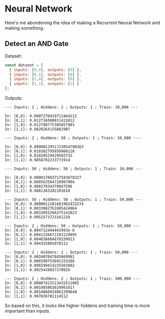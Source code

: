 # Neural Network

Here's me abondoning the idea of making a Recurrent Neural Network and making something.

## Detect an AND Gate

Dataset:

```js
const dataset = [
  { inputs: [0,0], outputs: [0] },
  { inputs: [0,1], outputs: [0] },
  { inputs: [1,0], outputs: [0] },
  { inputs: [1,1], outputs: [1] }
];
```

Outputs:

```
--- Inputs: 2 ; Hiddens: 2 ; Outputs: 1 ; Train: 10,000 ---

In: [0,0]: 0.0007270419712464212
In: [0,1]: 0.012716500811421012
In: [1,0]: 0.012798775305857983
In: [1,1]: 0.9820264155882907

--- Inputs: 2 ; Hiddens: 50 ; Outputs: 1 ; Train: 10,000 ----

In: [0,0]: 0.0000012951723054708363
In: [0,1]: 0.010302795856960128
In: [1,0]: 0.01029529429503732
In: [1,1]: 0.9858702233771914

--- Inputs: 50 ; Hiddens: 50 ; Outputs: 1 ; Train: 10,000 ---

In: [0,0]: 0.000017083717593870327
In: [0,1]: 0.008563564728997004
In: [1,0]: 0.00837034370847586
In: [1,1]: 0.9881383202101618

--- Inputs: 50 ; Hiddens: 50 ; Outputs: 1 ; Train: 50,000 ---
In: [0,0]: 0.0000012281681982433274
In: [0,1]: 0.0033082761085424964
In: [1,0]: 0.0033055266275142823
In: [1,1]: 0.9952573723161218

--- Inputs: 2 ; Hiddens: 50 ; Outputs: 1 ; Train: 50,000 ---
In: [0,0]: 8.884712494441993e-8
In: [0,1]: 0.0041226672292229895
In: [1,0]: 0.004036684878339913
In: [1,1]: 0.994325801070113

--- Inputs: 2 ; Hiddens: 2 ; Outputs: 1 ; Train: 50,000 ---
In: [0,0]: 0.001007047845069981
In: [0,1]: 0.006590753691333286
In: [1,0]: 0.006599414225563882
In: [1,1]: 0.9925420857178926

--- Inputs: 2 ; Hiddens: 2 ; Outputs: 1 ; Train: 500,000 ---
In: [0,0]: 0.00007422513432511002
In: [0,1]: 0.001485863619061017
In: [1,0]: 0.0014866024862299648
In: [1,1]: 0.997836701114512
```

So based on this, it looks like higher hiddens and training time is more important than inputs.

